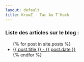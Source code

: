 ```yaml
---
layout: default
title: KrowZ - Tac Au T'Hack
---
```


### Liste des articles sur le blog :

<ul>
  {% for post in site.posts %}
    <li>
      <a href="/fr{{ post.url }}">{{ post.title }} - {{ post.date }}</a>
    </li>
  {% endfor %}
</ul>
